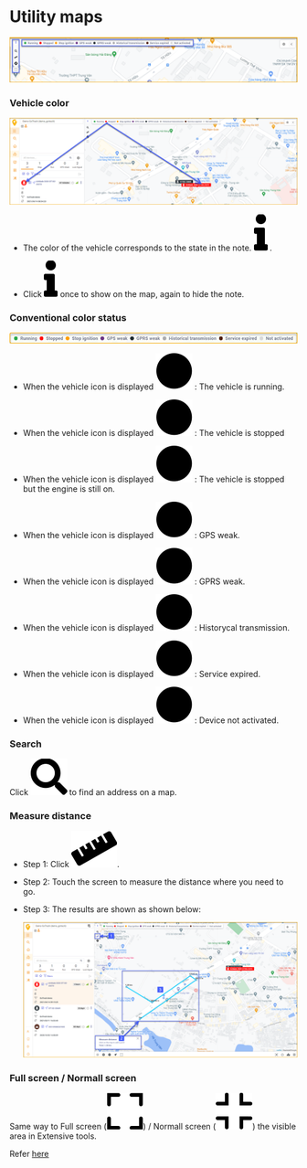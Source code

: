 # Utility maps

<span style="display:block;text-align:left">![Interface Web](/docs/assets/images//web-english/map/utilities-1.png)

### Vehicle color

<span style="display:block;text-align:left">![Interface Web](/docs/assets/images//web-english/map/red-color.png)

* The color of the vehicle corresponds to the state in the note. <span class="icon-left svg-filter-circlepurple">![Ok](/docs/assets/images/web-interface/icon/SVG/info.svg) .

* Click  <span class="icon-left svg-filter-circlepurple">![Ok](/docs/assets/images/web-interface/icon/SVG/info.svg)  once to show on the map, again to hide the note.

### Conventional color status

<span style="display:block;text-align:left">![Interface Web](/docs/assets/images//web-english/map/color-mode.png)

* When the vehicle icon is displayed <span class="icon-left svg-filter-circlegreen">![Ok](/docs/assets/images/web-interface/icon/SVG/circle1.svg) : The vehicle is running. 

* When the vehicle icon is displayed   <span class="icon-left svg-filter-circlered">![Ok](/docs/assets/images/web-interface/icon/SVG/circle1.svg) : The vehicle is stopped

* When the vehicle icon is displayed   <span class="icon-left svg-filter-circleyellow">![Ok](/docs/assets/images/web-interface/icon/SVG/circle1.svg) : The vehicle is stopped but the engine is still on.

* When the vehicle icon is displayed   <span class="icon-left svg-filter-circlepurple">![Ok](/docs/assets/images/web-interface/icon/SVG/circle1.svg) : GPS weak.

* When the vehicle icon is displayed   <span class="icon-left svg-filter-circleden">![Ok](/docs/assets/images/web-interface/icon/SVG/circle1.svg) : GPRS weak.

* When the vehicle icon is displayed   <span class="icon-left svg-filter-circlexam">![Ok](/docs/assets/images/web-interface/icon/SVG/circle1.svg) : Historycal transmission.

* When the vehicle icon is displayed   <span class="icon-left svg-filter-circlenau">![Ok](/docs/assets/images/web-interface/icon/SVG/circle1.svg) : Service expired.

* When the vehicle icon is displayed   <span class="icon-left svg-filter-circlexamtro">![Ok](/docs/assets/images/web-interface/icon/SVG/circle1.svg) : Device not activated.

### Search
Click <span class="icon-left svg-filter-serch">![Ok](/docs/assets/images/web-interface/icon/SVG/search.svg) to find an address on a map.

### Measure distance

- Step 1: Click <span class="icon-left svg-filter-serch">![Ok](/docs/assets/images/web-interface/icon/SVG/ruler.svg).

- Step 2: Touch the screen to measure the distance where you need to go.

- Step 3: The results are shown as shown below:

    <span style="display:block;text-align:left">![Interface Web](/docs/assets/images//web-english/map/measure-distance.png)


### Full screen / Normall screen 

Same way to Full screen (<span class="icon-left svg-filter-info">![Ok](/docs/assets/images/web-interface/icon/SVG/full-screen.svg)) / Normall screen (<span class="icon-left svg-filter-info">![Ok](/docs/assets/images/web-interface/icon/SVG/normal-screen.svg)) the visible area in Extensive tools.
 


Refer [here](modules/web-interface/tracking/map-tools/#zoom) <div id="zoom">